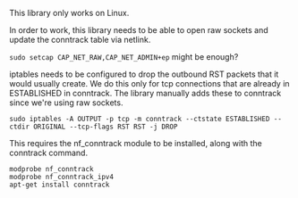 This library only works on Linux.

In order to work, this library needs to be able to open raw sockets and update the conntrack table
via netlink.

`sudo setcap CAP_NET_RAW,CAP_NET_ADMIN+ep` might be enough?

iptables needs to be configured to drop the outbound RST packets that it would usually create. We do this only
for tcp connections that are already in ESTABLISHED in conntrack. The library manually adds these to conntrack since
we're using raw sockets.

`sudo iptables -A OUTPUT -p tcp -m conntrack --ctstate ESTABLISHED --ctdir ORIGINAL --tcp-flags RST RST -j DROP`

This requires the nf_conntrack module to be installed, along with the conntrack command.

```
modprobe nf_conntrack
modprobe nf_conntrack_ipv4
apt-get install conntrack
```